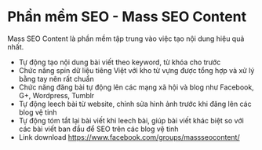 Phần mềm SEO - Mass SEO Content
==========

Mass SEO Content là phần mềm tập trung vào việc tạo nội dung hiệu quả nhất.
- Tự động tạo nội dung bài viết theo keyword, từ khóa cho trước
- Chức năng spin dữ liệu tiêng Việt với kho từ vựng được tổng hợp và xử lý bằng tay nên rất chuẩn
- Chức năng đăng bài tự động lên các mạng xã hội và blog như Facebook, G+, Wordpress, Tumblr
- Tự động leech bài từ website, chỉnh sửa hình ảnh trước khi đăng lên các blog vệ tinh
- Tự động tóm tắt lại bài viết khi leech bài, giúp bài viết khác biệt so với các bài viết ban đầu để SEO trên các blog vệ tinh
- Link download https://www.facebook.com/groups/massseocontent/
